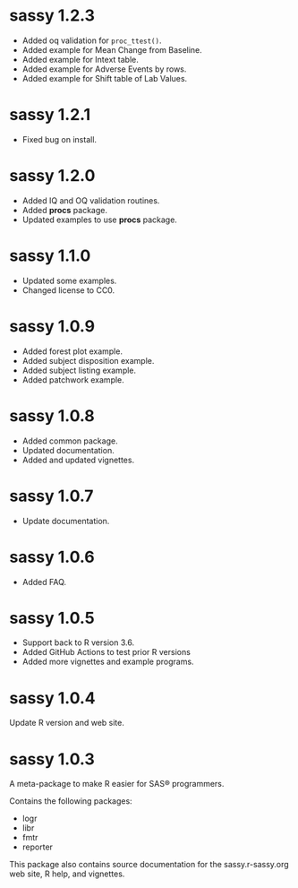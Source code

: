 # sassy 1.2.3

* Added oq validation for `proc_ttest()`.
* Added example for Mean Change from Baseline.
* Added example for Intext table.
* Added example for Adverse Events by rows.
* Added example for Shift table of Lab Values. 

# sassy 1.2.1

* Fixed bug on install.

# sassy 1.2.0

* Added IQ and OQ validation routines.
* Added **procs** package.
* Updated examples to use **procs** package.

# sassy 1.1.0

* Updated some examples.
* Changed license to CC0.

# sassy 1.0.9

* Added forest plot example.
* Added subject disposition example.
* Added subject listing example.
* Added patchwork example.

# sassy 1.0.8

* Added common package.
* Updated documentation.
* Added and updated vignettes.

# sassy 1.0.7

* Update documentation.

# sassy 1.0.6

* Added FAQ.

# sassy 1.0.5

* Support back to R version 3.6.
* Added GitHub Actions to test prior R versions
* Added more vignettes and example programs.

# sassy 1.0.4

Update R version and web site.

# sassy 1.0.3

A meta-package to make R easier for SAS® programmers.  

Contains the following packages:

* logr
* libr
* fmtr
* reporter

This package also contains source documentation for the 
sassy.r-sassy.org web site, R help, and vignettes.
